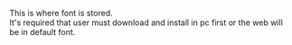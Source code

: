 This is where font is stored. <br>
It's required that user must download and install in pc first or the web will be in default font.
